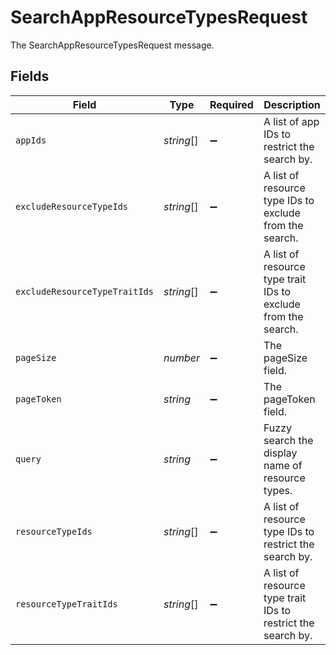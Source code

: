 # SearchAppResourceTypesRequest

 The SearchAppResourceTypesRequest message.



## Fields

| Field                                                           | Type                                                            | Required                                                        | Description                                                     |
| --------------------------------------------------------------- | --------------------------------------------------------------- | --------------------------------------------------------------- | --------------------------------------------------------------- |
| `appIds`                                                        | *string*[]                                                      | :heavy_minus_sign:                                              |  A list of app IDs to restrict the search by.<br/>              |
| `excludeResourceTypeIds`                                        | *string*[]                                                      | :heavy_minus_sign:                                              |  A list of resource type IDs to exclude from the search.<br/>   |
| `excludeResourceTypeTraitIds`                                   | *string*[]                                                      | :heavy_minus_sign:                                              |  A list of resource type trait IDs to exclude from the search.<br/> |
| `pageSize`                                                      | *number*                                                        | :heavy_minus_sign:                                              | The pageSize field.                                             |
| `pageToken`                                                     | *string*                                                        | :heavy_minus_sign:                                              | The pageToken field.                                            |
| `query`                                                         | *string*                                                        | :heavy_minus_sign:                                              |  Fuzzy search the display name of resource types.<br/>          |
| `resourceTypeIds`                                               | *string*[]                                                      | :heavy_minus_sign:                                              |  A list of resource type IDs to restrict the search by.<br/>    |
| `resourceTypeTraitIds`                                          | *string*[]                                                      | :heavy_minus_sign:                                              |  A list of resource type trait IDs to restrict the search by.<br/> |